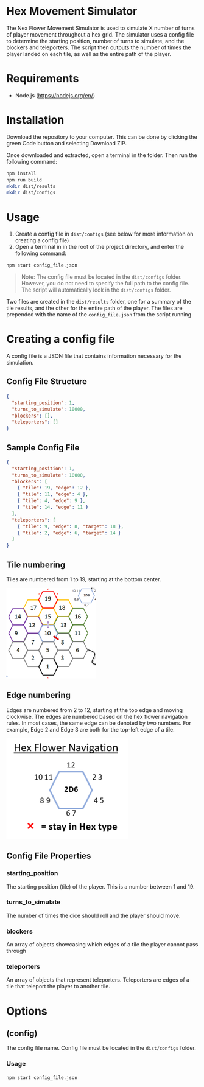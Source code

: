 # Hex Movement Simulator

The Nex Flower Movement Simulator is used to simulate X number of turns of player
movement throughout a hex grid. The simulator uses a config file to determine the
starting position, number of turns to simulate, and the blockers and teleporters. The
script then outputs the number of times the player landed on each tile, as well as
the entire path of the player.

# Requirements

- Node.js (https://nodejs.org/en/)

# Installation

Download the repository to your computer. This can be done by clicking the green
Code button and selecting Download ZIP.

Once downloaded and extracted, open a terminal in the folder. Then run
the following command:

```sh
npm install
npm run build
mkdir dist/results
mkdir dist/configs
```

# Usage

1. Create a config file in `dist/configs` (see below for more information on creating a config file)
1. Open a terminal in in the root of the project directory, and enter the following command:

```sh
npm start config_file.json
```

> Note: The config file must be located in the `dist/configs` folder. However, you do not
> need to specify the full path to the config file. The script will automatically
> look in the `dist/configs` folder.

Two files are created in the `dist/results` folder, one for a summary of the tile results, and the other for the entire path of the player.
The files are prepended with the name of the `config_file.json` from the script running

# Creating a config file

A config file is a JSON file that contains information necessary for the simulation.

## Config File Structure

```json
{
  "starting_position": 1,
  "turns_to_simulate": 10000,
  "blockers": [],
  "teleporters": []
}
```

## Sample Config File

```json
{
  "starting_position": 1,
  "turns_to_simulate": 10000,
  "blockers": [
    { "tile": 19, "edge": 12 },
    { "tile": 11, "edge": 4 },
    { "tile": 4, "edge": 9 },
    { "tile": 14, "edge": 11 }
  ],
  "teleporters": [
    { "tile": 9, "edge": 8, "target": 18 },
    { "tile": 2, "edge": 6, "target": 14 }
  ]
}
```

## Tile numbering

Tiles are numbered from 1 to 19, starting at the bottom center.

![Tile numbering](./documentation/tiles.png)

## Edge numbering

Edges are numbered from 2 to 12, starting at the top edge and moving clockwise.
The edges are numbered based on the hex flower navigation rules. In most cases, the same
edge can be denoted by two numbers. For example, Edge 2 and Edge 3 are both for the top-left
edge of a tile.

![Edge numbering](./documentation/navigation.png)

## Config File Properties

### starting_position

The starting position (tile) of the player. This is a number between 1 and 19.

### turns_to_simulate

The number of times the dice should roll and the player should move.

### blockers

An array of objects showcasing which edges of a tile the player cannot pass through

### teleporters

An array of objects that represent teleporters. Teleporters are edges of a tile
that teleport the player to another tile.

# Options

## (config)

The config file name. Config file must be located in the `dist/configs` folder.

### Usage

`npm start config_file.json`
